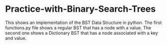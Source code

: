 # Practice-with-Binary-Search-Trees

This shows an implementation of the BST Data Structure in python. The first functions.py file shows a regular BST that has a node with a value. The second one shows a Dictionary BST that has a node associated with a key and value.

